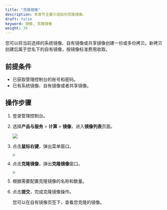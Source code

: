 ```yaml
---
title: "克隆镜像"
description: 本章节主要介绍如何克隆镜像。
draft: false
keyword: 镜像, 克隆镜像
weight: 30
---
```


您可以将当前选择的系统镜像、自有镜像或共享镜像创建一份或多份拷贝。新拷贝创建后属于您名下的自有镜像，按镜像标准费用收取。

## 前提条件

- 已获取管理控制台的账号和密码。
- 已有系统镜像、自有镜像或者共享镜像。

## 操作步骤

1. 登录管理控制台。

2. 选择**产品与服务** > **计算** > **镜像**，进入**镜像列表**页面。

   ![](/compute/vm/_images/vm_images_list.png)

3. 点击**鼠标右键**，弹出菜单窗口。

   <img src="/compute/vm/_images/vm_clone_images.png" style="zoom:50%;" />

4. 点击**克隆镜像**，弹出**克隆镜像**窗口。

   <img src="/compute/vm/_images/vm_clone_images_win.png" style="zoom:50%;" />

5. 根据需要配置克隆镜像的名称和数量。

6. 点击**提交**，完成克隆镜像操作。

   您可以在自有镜像页签下，查看您克隆的镜像。
